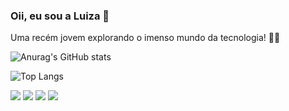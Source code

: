 ### Oii, eu sou a Luiza 💖

Uma recém jovem explorando o imenso mundo da tecnologia! 👩‍💻

![Anurag's GitHub stats](https://github-readme-stats.vercel.app/api?username=luizananni&show_icons=true&theme=radical)

![Top Langs](https://github-readme-stats.vercel.app/api/top-langs/?username=luizananni&hide_progress=true&theme=radical)

<div> 
  <a href="https://instagram.com/luiza.rwnanni" target="_blank"><img src="https://img.shields.io/badge/-Instagram-%23E4405F?style=for-the-badge&logo=instagram&logoColor=white" target="_blank"></a>
 <a href="https://discord.gg/lulu_nanni" target="_blank"><img src="https://img.shields.io/badge/Discord-7289DA?style=for-the-badge&logo=discord&logoColor=white" target="_blank"></a> 
  <a href = "mailto:luiza.rwnanni@gmail.com"><img src="https://img.shields.io/badge/-Gmail-%23333?style=for-the-badge&logo=gmail&logoColor=white" target="_blank"></a>
  <a href="https://www.linkedin.com/in/luiza-nanni-82a917248" target="_blank"><img src="https://img.shields.io/badge/-LinkedIn-%230077B5?style=for-the-badge&logo=linkedin&logoColor=white" target="_blank"></a> 
  
</div>
